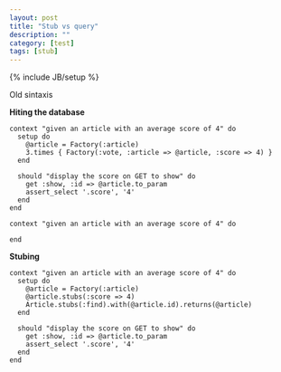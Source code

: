 ```yaml
---
layout: post
title: "Stub vs query"
description: ""
category: [test]
tags: [stub]
---
```

{% include JB/setup %}

Old sintaxis

**Hiting the database**

    context "given an article with an average score of 4" do
      setup do
        @article = Factory(:article)
        3.times { Factory(:vote, :article => @article, :score => 4) }
      end

      should "display the score on GET to show" do
        get :show, :id => @article.to_param
        assert_select '.score', '4'
      end
    end

    context "given an article with an average score of 4" do
      
    end


**Stubing**

    context "given an article with an average score of 4" do
      setup do
        @article = Factory(:article)
        @article.stubs(:score => 4)
        Article.stubs(:find).with(@article.id).returns(@article)
      end

      should "display the score on GET to show" do
        get :show, :id => @article.to_param
        assert_select '.score', '4'
      end
    end